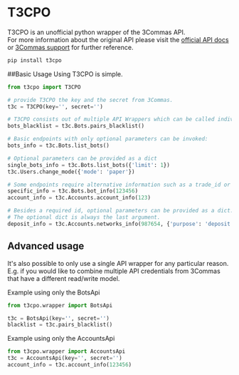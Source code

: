 # T3CPO
T3CPO is an unofficial python wrapper of the 3Commas API. \
For more information about the original API please visit the [official API docs](https://github.com/3commas-io/3commas-official-api-docs/) or [3Commas support](https://support.3commas.io/hc/en-us) for further reference.

```bash
pip install t3cpo
```

##Basic Usage
Using T3CPO is simple.
```python
from t3cpo import T3CPO

# provide T3CPO the key and the secret from 3Commas.
t3c = T3CPO(key='', secret='')

# T3CPO consists out of multiple API Wrappers which can be called individually. For example:
bots_blacklist = t3c.Bots.pairs_blacklist()

# Basic endpoints with only optional parameters can be invoked:
bots_info = t3c.Bots.list_bots()

# Optional parameters can be provided as a dict
single_bots_info = t3c.Bots.list_bots({'limit': 1})
t3c.Users.change_mode({'mode': 'paper'})

# Some endpoints require alternative information such as a trade_id or an account_id
specific_info = t3c.Bots.bot_info(123456)
account_info = t3c.Accounts.account_info(123)

# Besides a required id, optional parameters can be provided as a dict. 
# The optional dict is always the last argument.
deposit_info = t3c.Accounts.networks_info(987654, {'purpose': 'deposit'})
```

## Advanced usage
It's also possible to only use a single API wrapper for any particular reason.
E.g. if you would like to combine multiple API credentials from 3Commas that have a different read/write model.

Example using only the BotsApi
```python
from t3cpo.wrapper import BotsApi

t3c = BotsApi(key='', secret='')
blacklist = t3c.pairs_blacklist()
```

Example using only the AccountsApi
```python
from t3cpo.wrapper import AccountsApi
t3c = AccountsApi(key='', secret='')
account_info = t3c.account_info(123456)
```